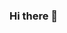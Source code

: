 ### Hi there 👋

<!--
**Fablinks87/Fablinks87** is a ✨ _special_ ✨ repository because its `README.md` (this file) appears on your GitHub profile.

Here are some ideas to get you started:

- 🔭 I’m currently working on my codes
- 🌱 I’m currently learning new Tech
- 👯 I’m looking to collaborate and learn more from new people 
- 🤔 I’m looking for help with codebase tech
- 💬 Ask me about ...
- 📫 How to reach me: olaiyaayodeji007@gmail.com 
- 😄 Pronouns: 
- ⚡ Fun fact: hard willing to explore more and grow 
-->
